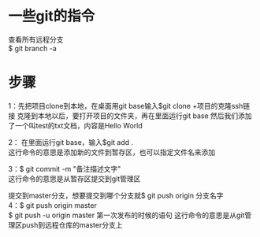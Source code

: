 # 一些git的指令
查看所有远程分支             <br/>
$ git branch -a


# 步骤
1：先把项目clone到本地，在桌面用git base输入$git clone +项目的克隆ssh链接
克隆到本地以后，要打开项目的文件夹，再在里面运行git base
然后我们添加了一个叫test的txt文档，内容是Hello World

2： 在里面运行git base，输入$git add .            <br/>
这行命令的意思是添加新的文件到暂存区，也可以指定文件名来添加

3：$ git commit -m "备注描述文字"              <br/>
这行命令的意思是从暂存区提交到git管理区

提交到master分支，想要提交到哪个分支就$ git push origin 分支名字            <br/>
4：$ git push origin master  <br/>
   $ git push -u origin master          第一次发布的时候的语句
这行命令的意思是从git管理区push到远程仓库的master分支上
